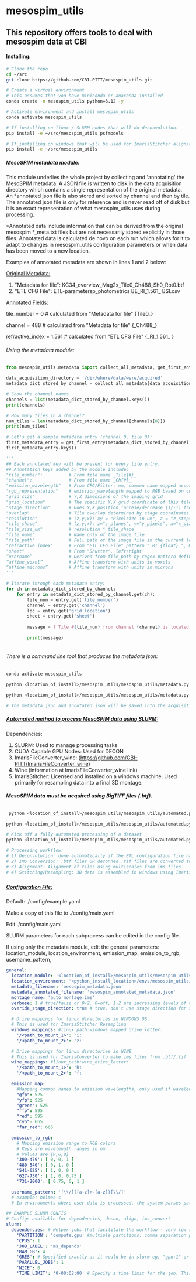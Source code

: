 # mesospim_utils

## This repository offers tools to deal with mesospim data at CBI

#### Installing:

```bash
# Clone the repo
cd ~/src
git clone https://github.com/CBI-PITT/mesospim_utils.git

# Create a virtual environment
# This assumes that you have miniconda or anaconda installed
conda create -n mesospim_utils python=3.12 -y

# Activate environment and install mesospim_utils
conda activate mesospim_utils

# If installing on linux / SLURM nodes that will do deconvolution:
pip install -e ~/src/mesospim_utils psfmodels

# If installing on windows that will be used for ImarisStitcher align/resampling:
pip install -e ~/src/mesospim_utils
```



##### MesoSPIM metadata module:

This module underlies the whole project by collecting and 'annotating' the MesoSPIM metadata. A JSON file is written to disk in the data acquisition directory which contains a single representation of the original metadata. An *annotated json file is also stored and sorted by channel and then by tile. The annotated json file is only for reference and is never read off of disk but it is an exact representation of what mesospim_utils uses during processing. 

*Annotated data include information that can be derived from the original mesospim *_meta.txt files but are not necessarily stored explicitly in those files. Annotated data is calculated de novo on each run which allows for it to adapt to changes in mesospim_utils configuration parameters or when data has been moved to a new location.



Examples of annotated metadata are shown in lines 1 and 2 below: 

<u>Original Metadata:</u>

1) "Metadata for file": KC34_overview_Mag2x_Tile0_Ch488_Sh0_Rot0.btf
2) "ETL CFG File": ETL-parametersp_photometrics BE_RI_1.561_ BSI.csv

<u>Annotated Fields:</u>

tile_number = 0  # calculated from "Metadata for file" {Tile0_}

channel = 488 # calculated from "Metadata for file" {\_Ch488_}

refractive_index = 1.561 # calculated from "ETL CFG File" {\_RI_1.561_ }



###### Using the metadata module:

```python
from mesospim_utils.metadata import collect_all_metadata, get_first_entry

data_acquisition_directory = '/dir/where/data/were/acquired'
metadata_dict_stored_by_channel = collect_all_metadata(data_acquisition_directory)

# Show the channel names
channels = list(metadata_dict_stored_by_channel.keys())
print(channels)

# How many tiles in a channel?
num_tiles = len(metadata_dict_stored_by_channel[channels[0]])
print(num_tiles)

# Let's get a sample metadata entry (channel 0, tile 0):
first_metadata_entry = get_first_entry(metadata_dict_stored_by_channel)
first_metadata_entry.keys()

'''
## Each annotated key will be present for every tile entry.
## Annotation keys added by the module include:
"tile_number":          # From file name _Tile{#}_
"channel":              # From file name _Ch{#}_
"emission_wavelength"   # From CFG/Filter: nm, common name mapped according to config
"rgb_representation"    # emission_wavelength mapped to RGB based on config
"grid_size"             # Y,X dimensions of the imaging grid
"grid_location"         # The specific Y,X grid coordinate of this tile_number
"stage_direction"       # Does Y,X position increse/decrease (1/-1) from tile-to-tile
"overlap"               # Tile overlap determined by stage coordinates of multipe files
"resolution"            # (z,y,x): xy = "Pixelsize in um", z = "z_stepsize"
"tile_shape"            # (z,y,x): z="z_planes", y="y_pixels", x="x_pixels" 
"tile_size_um"          # resolution * tile_shape
"file_name"             # Name only of the image file
"file_path"             # Full path of the image file in the current location
"refractive_index"      # From "ETL CFG File" pattern "_RI_{float}_", None if missing
"sheet"                 # From "Shutter", left/right
“username”              # Derived from file_path by regex pattern defined in config
“affine_voxel”          # Affine transform with units in voxels
“affine_microns”        # Affine transform with units in microns
'''

# Iterate through each metadata entry:
for ch in metadata_dict_stored_by_channel:
    for entry in metadata_dict_stored_by_channel.get(ch):
        tile_num = entry.get('tile_number')
        channel = entry.get('channel')
        loc = entry.get('grid_location')
        sheet = entry.get('sheet')
        
        message = f'Tile #{tile_num} from channel {channel} is located at position {(loc.x, loc.y)} and was imaged using the {sheet} light sheet'
        
        print(message)



```

###### There is a command line tool that produces the metadata json:

```bash
conda activate mesospim_utils

python <location_of_install>/mesospim_utils/mesospim_utils/metadata.py --help

python <location_of_install>/mesospim_utils/mesospim_utils/metadata.py <location_of_mesospim_acquisition_directory>

# The metadata json and annotated json will be saved into the acquisition directory

```



##### **<u>Automated method to process MesoSPIM data using SLURM:</u>**

Dependencies:

1) SLURM: Used to manage processing tasks
2) CUDA Capable GPU Nodes: Used for DECON
3) ImarisFileConverter_wine: (https://github.com/CBI-PITT/ImarisFileConverter_wine)
4) Wine (information at ImarisFileConverter_wine link)
5) ImarisStitcher: Licensed and installed on a windows machine. Used primarily for resampling data into a final 3D montage.

###### **MesoSPIM data must be acquired using BigTIFF files (.btf).** 

```bash
 python <location_of_install>/mesospim_utils/mesospim_utils/automated.py --help
```

```bash
python <location_of_install>/mesospim_utils/mesospim_utils/automated.py automated-method-slurm --help

# Kick off a fully automated processing of a dataset
python <location_of_install>/mesospim_utils/mesospim_utils/automated.py automated-method-slurm <location_of_mesospim_acquisition_directory>

# Processing workflow:
# 1) Deconvolution: done automatically if the ETL configuration file name contains the refractive index - pattern "_RI_{float_RI}_".
# 2) IMS Conversion: .btf files OR deconned .tif files are converted to .ims using imaris converter installed in wine.
# 3) Alignment: Alignment of tiles using multiscales from ims files
# 4) Stitching/Resampling: 3D data is assembled in windows using ImarisStitcher.
```

##### 



##### <u>Configuration File:</u>

Default: ./config/example.yaml

Make a copy of this file to ./config/main.yaml

Edit ./config/main.yaml

SLURM parameters for each subprocess can be edited in the config file.

If using only the metadata module, edit the general parameters: location_module, location_environment, emission_map, emission_to_rgb, username_pattern, 

```yaml
general:
  location_module: '<location_of_install>/mesospim_utils/mesospim_utils'
  location_environment: '<python_install_location>/envs/mesospim_utils/bin/python'
  metadata_filename: 'mesospim_metadata.json'
  metadata_annotated_filename: 'mesospim_annotated_metadata.json'
  montage_name: 'auto_montage.ims'
  verbose: 1 # true/false or 0-2. 0=off, 1-2 are increasing levels of verbosity. true==1
  overide_stage_direction: true # true, don't use stage direction for stitch/resample

  # Drive mappings for linux directories in WINDOWS OS.
  # This is used for ImarisStitcher Resampling
  windows_mappings: #linux_path:windows_mapped_drive_letter:
    '/<path_to_mount_1>': 'i:'
    '/<path_to_mount_2>': 'z:'

  # Drive mappings for linux directories in WINE 
  # This is used for ImarisConverter to make ims files from .btf/.tif
  wine_mappings: #linux_path:wine_drive_letter:
    '/<path_to_mount_1>': 'h:'
    '/<path_to_mount_2>': 'f:'

  emission_map:
    #Mapping common names to emission wavelengths, only used if wavelength is not explicitly stated in metadata file (e.g. 594/44)
    "gfp": 525
    "yfp": 525
    "green": 525
    "rfp": 595
    "red": 595
    "cy5": 665
    "far_red": 665

  emission_to_rgb:
    # Mapping emission range to RGB colors
    # Keys are wavelength ranges in nm
    # Values are [R,G,B]
    '300-479': [ 0, 0, 1 ]
    '480-540': [ 0, 1, 0 ]
    '541-625': [ 1, 0, 0 ]
    '627-730': [ 1, 0, 0.75 ]
    '731-2000': [ 0.75, 0, 1 ]

  username_pattern: '[\\/]([a-z]+-[a-z])[\\/]'
  # example: holmes-s
  # In environments where user data is processed, the system parses path names to extract appropriate user.

## EXAMPLE SLURM CONFIG 
# Configs available for dependencies, decon, align, ims_convert
slurm:
  dependencies: # Helper jobs that facilitate the workflow - very low resource.
    'PARTITION': 'compute,gpu' #multiple partitions, comma separation part1,part2
    'CPUS': 1
    'JOB_LABEL': 'ms_depends'
    'RAM_GB': 4
    'GRES': # Specified exactly as it would be in slurm eg. "gpu:1" or None
    'PARALLEL_JOBS': 1
    'NICE': 0
    'TIME_LIMIT': '0-00:02:00' # Specify a time limit for the job. This can kill jobs that get stuck but short times can also increase priority
```
